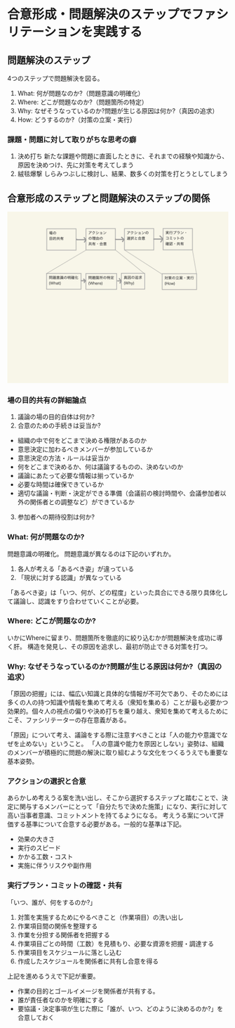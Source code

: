 # 合意形成・問題解決のステップでファシリテーションを実践する

## 問題解決のステップ
4つのステップで問題解決を図る。
1. What: 何が問題なのか?（問題意識の明確化）
2. Where: どこが問題なのか?（問題箇所の特定）
3. Why: なぜそうなっているのか?問題が生じる原因は何か?（真因の追求）
4. How: どうするのか?（対策の立案・実行）

### 課題・問題に対して取りがちな思考の癖
1. 決め打ち
   新たな課題や問題に直面したときに、それまでの経験や知識から、原因を決めつけ、先に対策を考えてしまう
2. 絨毯爆撃
   しらみつぶしに検討し、結果、数多くの対策を打とうとしてしまう

## 合意形成のステップと問題解決のステップの関係
![合意形成のステップと問題解決のステップ](https://raw.githubusercontent.com/DaiAoki/globis-methods-of-facilitation/master/images/05-01.jpg)

### 場の目的共有の詳細論点
1. 議論の場の目的自体は何か?
2. 合意のための手続きは妥当か?
  - 組織の中で何をどこまで決める権限があるのか
  - 意思決定に加わるべきメンバーが参加しているか
  - 意思決定の方法・ルールは妥当か
  - 何をどこまで決めるか、何は議論するものの、決めないのか
  - 議論にあたって必要な情報は揃っているか
  - 必要な時間は確保できているか
  - 適切な議論・判断・決定ができる準備（会議前の検討時間や、会議参加者以外の関係者との調整など）ができているか
3. 参加者への期待役割は何か?

### What: 何が問題なのか?
問題意識の明確化。
問題意識が異なるのは下記のいずれか。
1. 各人が考える「あるべき姿」が違っている
2. 「現状に対する認識」が異なっている

「あるべき姿」は「いつ、何が、どの程度」といった具合にできる限り具体化して議論し、認識をすり合わせていくことが必要。

### Where: どこが問題なのか?
いかにWhereに留まり、問題箇所を徹底的に絞り込むかが問題解決を成功に導く肝。
構造を発見し、その原因を追求し、最初が防止できる対策を打つ。

### Why: なぜそうなっているのか?問題が生じる原因は何か?（真因の追求）
「原因の把握」には、幅広い知識と具体的な情報が不可欠であり、そのためには多くの人の持つ知識や情報を集めて考える（衆知を集める）ことが最も必要かつ効果的。個々人の視点の偏りや決め打ちを乗り越え、衆知を集めて考えるためにこそ、ファシリテーターの存在意義がある。

「原因」について考え、議論をする際に注意すべきことは「人の能力や意識でなぜを止めない」ということ。
「人の意識や能力を原因としない」姿勢は、組織のメンバーが積極的に問題の解決に取り組むような文化をつくるうえでも重要な基本姿勢。

### アクションの選択と合意
あらかしめ考えうる案を洗い出し、そこから選択するステップと踏むことで、決定に関与するメンバーにとって「自分たちで決めた施策」になり、実行に対して高い当事者意識、コミットメントを持てるようになる。
考えうる案について評価する基準について合意する必要がある。一般的な基準は下記。
- 効果の大きさ
- 実行のスピード
- かかる工数・コスト
- 実施に伴うリスクや副作用

### 実行プラン・コミットの確認・共有
「いつ、誰が、何をするのか?」
1. 対策を実施するためにやるべきこと（作業項目）の洗い出し
2. 作業項目間の関係を整理する
3. 作業を分担する関係者を把握する
4. 作業項目ごとの時間（工数）を見積もり、必要な資源を把握・調達する
5. 作業項目をスケジュールに落とし込む
6. 作成したスケジュールを関係者に共有し合意を得る

上記を進めるうえで下記が重要。
- 作業の目的とゴールイメージを関係者が共有する。
- 誰が責任者なのかを明確にする
- 要協議・決定事項が生じた際に「誰が、いつ、どのように決めるのか?」を合意しておく



